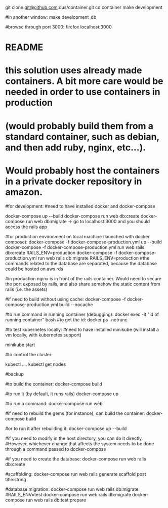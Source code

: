 git clone git@github.com:dus/container.git
cd container
make development

#in another window:
make development_db

#browse through port 3000:
firefox localhost:3000

















# README
# this solution uses already made containers. A bit more care would be needed in order to use containers in production
# (would probably build them from a standard container, such as debian, and then add ruby, nginx, etc...).
# Would probably host the containers in a private docker repository in amazon.

#for development:
#need to have installed docker and docker-compose

docker-compose up --build
docker-compose run web db:create
docker-compose run web db:migrate
-> go to localhost:3000 and you should access the rails app

#for production environment on local machine (launched with docker compose):
docker-compose -f docker-compose-production.yml up --build 
docker-compose -f docker-compose-production.yml run web rails db:create RAILS_ENV=production
docker-compose -f docker-compose-production.yml run web rails db:migrate RAILS_ENV=production
#the commands related to the database are separated, because the database could be hosted on aws rds

#in production nginx is in front of the rails container. Would need to secure the port exposed by rails, and also share somehow the static content from rails (i.e. the assets)

#if need to build without using cache:
docker-compose -f docker-compose-production.yml build --nocache

#to run command in running container (debugging):
docker exec -it "id of running container" bash
#to get the id:
docker ps -notrunc

#to test kubernetes locally:
#need to have installed minikube (will install a vm locally, with kubernetes support)

minikube start

#to control the cluster:

kubectl ....
kubectl get nodes















#backup

#to build the container:
docker-compose build

#to run it (by default, it runs rails)
docker-compose up

#to run a command:
docker-compose run web <command>

#if need to rebuild the gems (for instance), can build the container:
docker-compose build

#or to run it after rebuilding it:
docker-compose up --build

#if you need to modify in the host directory, you can do it directly.
#However, whichever change that affects the system needs to be done through a command passed to docker-compose

#if you need to create the database:
docker-compose run web rails db:create

#scaffolding:
docker-compose run web rails generate scaffold post title:string

#database migration:
docker-compose run web rails db:migrate
#RAILS_ENV=test docker-compose run web rails db:migrate
docker-compose run web rails db:test:prepare

